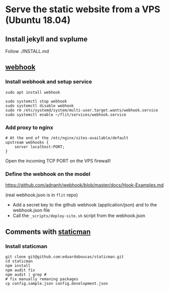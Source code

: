 # Serve the static website from a VPS (Ubuntu 18.04)

## Install jekyll and svplume

Follow ./INSTALL.md

## [webhook](https://github.com/adnanh/webhook)

### Install webhook and setup service

    sudo apt install webhook
    
    sudo systemctl stop webhook
    sudo systemctl disable webhook
    sudo rm /etc/systemd/system/multi-user.target.wants/webhook.service
    sudo systemctl enable ~/flit/services/webhook.service
    
### Add proxy to nginx

    # At the end of the /etc/nginx/sites-available/default
    upstream webhooks {
        server localhost:PORT;
    }

Open the incoming TCP PORT on the VPS firewall!

### Define the webhook on the model

https://github.com/adnanh/webhook/blob/master/docs/Hook-Examples.md

(real webhook.json is in `flit` repo)

- Add a secret key to the github webhook (application/json) and to the webhook.json file
- Call the `_scripts/deploy-site.sh` script from the webhook.json

## Comments with [staticman](https://github.com/eduardoboucas/staticman)

### Install staticman

    git clone git@github.com:eduardoboucas/staticman.git
    cd staticman
    npm install
    npm audit fix
    npm audit | grep #
    # fix manually remaning packages
    cp config.sample.json config.development.json
    
